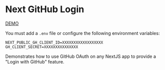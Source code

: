 # Next GitHub Login

[DEMO](https://nextgithublogin.vercel.app/)

You must add a `.env` file or configure the following environment variables:

```
NEXT_PUBLIC_GH_CLIENT_ID=XXXXXXXXXXXXXXXXXX
GH_CLIENT_SECRET=XXXXXXXXXXXXXXX
```

Demonstrates how to use GitHub OAuth on any NextJS app to provide a "Login with GitHub" feature.